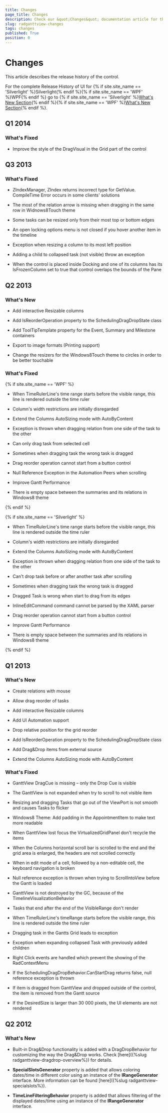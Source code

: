 ```yaml
---
title: Changes
page_title: Changes
description: Check our &quot;Changes&quot; documentation article for the RadGanttView WPF control.
slug: radganttview-changes
tags: changes
published: True
position: 0
---
```


# Changes

This article describes the release history of the control.

For the complete Release History of UI for {% if site.site_name == 'Silverlight' %}Silverlight{% endif %}{% if site.site_name == 'WPF' %}WPF{% endif %} go to {% if site.site_name == 'Silverlight' %}[What's New Section](http://www.telerik.com/products/silverlight/whats-new.aspx){% endif %}{% if site.site_name == 'WPF' %}[What's New Section](http://www.telerik.com/products/wpf/whats-new.aspx){% endif %}.
		
## Q1 2014

### What's Fixed

* Improve the style of the DragVisual in the Grid part of the control

## Q3 2013

### What's Fixed

* ZIndexManager, ZIndex returns incorrect type for GetValue. CompileTime Error occurs in some clients' solutions

* The most of the relation arrow is missing when dragging in the same row in Widnows8Touch theme

* Some tasks can be resized only from their most top or bottom edges

* An open locking options menu is not closed if you hover another item in the timeline

* Exception when resizing a column to its most left position

* Adding a child to collapsed task (not visible) throw an exception

* When the control is placed inside Docking and one of its columns has its IsFrozenColumn set to true that control overlaps the bounds of the Pane

## Q2 2013

### What's New

* Add interactive Resizable columns

* Add IsReorderOperation property to the SchedulingDragDropState class

* Add ToolTipTemplate property for the Event, Summary and Milestone containers

* Export to image formats (Printing support)

* Change the resizers for the Windows8Touch theme to circles in order to be better touchable

### What's Fixed

{% if site.site_name == 'WPF' %}

* When TimeRulerLine's time range starts before the visible range, this line is rendered outside the time ruler

* Column's width restrictions are initially disregarded

* Extend the Columns AutoSizing mode with AutoByContent

* Exception is thrown when dragging relation from one side of the task to the other

* Can only drag task from selected cell

* Sometimes when dragging task the wrong task is dragged

* Drag reorder operation cannot start from a button control

* Null Reference Exception in the Automation Peers when scrolling

* Improve Gantt Performance

* There is empty space between the summaries and its relations in Windows8 theme 

{% endif %}

{% if site.site_name == 'Silverlight' %}

* When TimeRulerLine's time range starts before the visible range, this line is rendered outside the time ruler

* Column's width restrictions are initially disregarded

* Extend the Columns AutoSizing mode with AutoByContent

* Exception is thrown when dragging relation from one side of the task to the other

* Can't drop task before or after another task after scrolling

* Sometimes when dragging task the wrong task is dragged

* Dragged Task is wrong when start to drag from its edges

* InlineEditCommand command cannot be parsed by the XAML parser

* Drag reorder operation cannot start from a button control

* Improve Gantt Performance

* There is empty space between the summaries and its relations in Windows8 theme

{% endif %}

## Q1 2013

### What's New

* Create relations with mouse

* Allow drag reorder of tasks 

* Add interactive Resizable columns

* Add UI Automation support

* Drop relative position for the grid reorder

* Add IsReorderOperation property to the SchedulingDragDropState class

* Add Drag&Drop items from external source

* Extend the Columns AutoSizing mode with AutoByContent

### What's Fixed

* GanttView DragCue is missing – only the Drop Cue is visible

* The GanttView is not expanded when try to scroll to not visible item

* Resizing and dragging Tasks that go out of the ViewPort is not smooth and causes Tasks to flicker

* Windows8 Theme: Add padding in the AppointmentItem to make text more readable

* When GanttView lost focus the VirtualizedGridPanel don't recycle the items

* When the Columns horizontal scroll bar is scrolled to the end and the grid area is enlarged, the headers are not scrolled correctly

* When in edit mode of a cell, followed by a non-editable cell, the keyboard navigation is broken

* Null reference exception is thrown when trying to ScrollIntoView before the Gantt is loaded

* GanttView is not destroyed by the GC, because of the TimelineVisualizationBehavior

* Tasks that end after the end of the VisibleRange don't render

* When TimeRulerLine's timeRange starts before the visible range, this line is rendered outside the time ruler

* Dragging task in the Gantts Grid leads to exception 

* Exception when expanding collapsed Task with previously added children

* Right Click events are handled which prevent the showing of the RadContextMenu

* If the SchedulingDragDropBehavior.CanStartDrag returns false, null reference exception is thrown

* If item is dragged from GanttView and dropped outside of the control, the item is removed from the Gantt source 

* If the DesiredSize is larger than 30 000 pixels, the UI elements are not rendered

## Q2 2012

### What's New

* Built-in Drag&Drop functionality is added with a DragDropBehavior for customizing the way the Drag&Drop works. Check [here]({%slug radganttview-dragdrop-overview%}) for details.

* __SpecialSlotsGenerator__ property is added that allows coloring dates/time in different color using an instance of the __IRangeGenerator__ interface. More information can be found [here]({%slug radganttview-specialslots%}).

* __TimeLineFilteringBehavior__ property is added that allows filtering of the displayed dates/time using an instance of the __IRangeGenerator__ interface.
